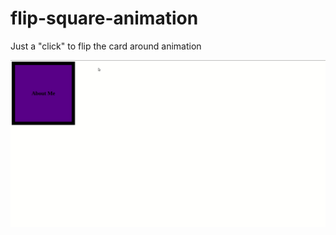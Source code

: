 # flip-square-animation
Just a "click" to flip the card around animation

![](https://github.com/fenrew/flip-square-animation/blob/master/animations/Flip-Square-Animation.gif)
